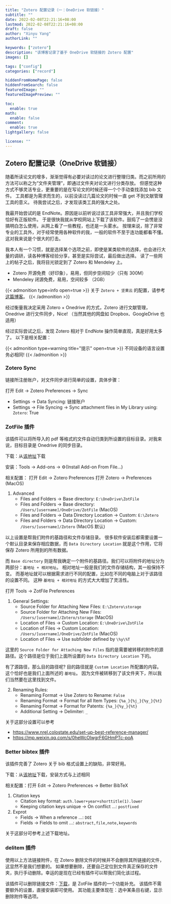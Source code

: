```yaml
---
title: "Zotero 配置记录（一：OneDrive 软链接）"
subtitle: ""
date: 2022-02-08T22:21:16+08:00
lastmod: 2022-02-08T22:21:16+08:00
draft: false
author: "Xinyu Yang"
authorLink: ""

keywords: ["zotero"]
description: "该博客记录了基于 OneDrive 软链接的 Zotero 配置"
images: []

tags: ["config"]
categories: ["record"]

hiddenFromHomePage: false
hiddenFromSearch: false
featuredImage: ""
featuredImagePreview: ""

toc:
  enable: true
math:
  enable: false
comment:
  enable: true
lightgallery: false

license: ""
---
```


<!--more-->

## Zotero 配置记录（OneDrive 软链接）

随着所读论文的增多，渐渐觉得有必要对读过的论文进行整理归类。而之前所用的方法可以称之为“文件夹管理”，即通过文件夹对论文进行分类存放。
但感觉这种方式不够灵活专业，更重要的是在写论文的时候还得一个个手动查找添加 bib 文件。
工具都是为需求而生的，以前没读过几篇论文的时候一直 get 不到文献管理工具的意义。
待我尝试之后，才发现该类工具的强大之处。

我最开始尝试的是 EndNote。原因是以前听说过该工具非常强大，并且我们学校恰好有正版软件。
于是很快我就从学校网站上下载了该软件。鼓捣了一会愣是没搞明白怎么使用，从网上看了一些教程，也还是一头雾水。
按理来说，除了非常专业的工具外，对于经常使用各种软件的我，一般的软件不至于连功能都看不懂。
这对我来说是个很大的打击。

我本人有一个习惯，就是选择某个选项之前，即使是某类软件的选择，也会进行大量的调研，读各种博客经验分享，甚至是实际尝试，最后做出选择。
读了一些网上的帖子之后，我将目光锁定到了 Zotero 和 Mendeley 上。

- Zotero 开源免费（好印象），易用，但同步空间较少（只有 300M）
- Mendeley 闭源免费，易用，空间较多 （2GB）

{{< admonition type=info open=true >}}
关于 `Zotero + 坚果云` 的配置，请参考 [这篇博客](../22-11-24_zotero-config/)。
{{< /admonition >}}

经过衡量我决定采用 Zotero + Onedrive 的方式，Zotero 进行文献管理，Onedrive 进行文件同步，Nice! （当然其他的网盘如 Dropbox、GoogleDrive 也适用）

经过实际尝试之后，发现 Zotero 相对于 EndNote 操作简单直观，真是好用太多了。
以下是相关配置：

{{< admonition type=warning title="提示" open=true >}}
不同设备的语言设置务必相同!
{{< /admonition >}}

### Zotero Sync
链接所注册账户，对文件同步进行简单的设置，具体步骤：

打开 Edit -> Zotero Preferences -> Sync
- Settings -> Data Syncing: 链接账户
- Settings -> File Syncing -> Sync attachment files in My Library using: `Zotero`: True

### ZotFile 插件
该插件可以将所导入的 pdf 等格式的文件自动归类到所设置的目标目录。对我来说，目标目录是 Onedrive 的同步目录。

下载：从[该地址](http://zotfile.com/#how-to-install--set-up-zotfile)下载

安装：Tools -> Add-ons -> ⚙(Install Add-on From File...)

相关配置：
打开 Edit -> Zotero Preferences
打开 Zotero -> Preferences (MacOS)
1. Advanced
    - Files and Folders -> Base directory: `E:\OneDrive\ZotFile`
    - Files and Folders -> Base directory: `/Users/[username]/OneDrive/ZotFile` (MacOS)
    - Files and Folders -> Data Directory Location -> Custom: `E:\Zotero`
    - Files and Folders -> Data Directory Location -> Custom: `/Users/[username]/Zotero` (MacOS 默认)


以上设置是帮我们附件的基路径和文件存储目录。
很多软件安装后都需要设置一个默认目录来保存相应数据，而 `Data Directory Location` 就是这个作用，它将保存 Zotero 所用到的所有数据。

而 `Base directory` 则是帮我确定一个附件的基路径。我们可以将附件的地址分为两部分：`基地址 + 相对地址`。
相对地址一般是我们的文件存储结构，其一般保持不变。
而基地址就可以根据需求进行不同的配置，比如在不同的电脑上对于该路径的设置不同。
这种 `基地址 + 相对地址` 的方式大大增加了灵活性。

打开 Tools -> ZotFile Preferences
1. General Settings:
    - Source Folder for Attaching New Files: `E:\Zotero\storage`
    - Source Folder for Attaching New Files: `/Users/[username]/Zotero/storage` (MacOS)
    - Location of Files -> Custom Location: `E:\OneDrive\ZotFile`
    - Location of Files -> Custom Location: `/Users/[username]/OneDrive/ZotFile` (MacOS)
    - Location of Files -> Use subfolder defined by `\%y\%T`

这里的 `Source Folder for Attaching New Files` 指的是需要被转移的附件的源路径。这个路径是位于我们上面所设置的 `Data Directory Location` 下的。

有了源路径，那么目的路径呢? 目的路径就是 `Custom Location` 所配置的内容。这个恰好也是我们上面所述的 `基地址`。
因为文件被转移到了该文件夹下，所以我们当然要在这里找到文件。

2. Renaming Rules:
    - Renaming Format -> Use Zotero to Rename: `False`
    - Renaming Format -> Format for all Item Types: `{%a_}{%j_}{%y_}{%t}`
    - Renaming Format -> Format for Patents: `{%a_}{%y_}{%t}`
    - Additional Setting -> Delimiter: `_`

关于这部分设置可以参考
- https://www.nrel.colostate.edu/set-up-best-reference-manager/
- https://mp.weixin.qq.com/s/0heWcOlwgrF6GHmPTc-poA

### Better bibtex 插件
该插件完善了 Zotero 关于 bib 格式设置上的缺陷，非常好用。

下载：从[该地址](https://retorque.re/zotero-better-bibtex/)下载，安装方式与上述相同

相关配置：打开 Edit -> Zotero Preferences -> Better BibTeX
1. Citation keys
    - Citation key format: `auth.lower+year+shorttitle(1).lower`
    - Keeping citation keys unique -> On conflict ...: `postfixed`
2. Exprot
    - Fields -> When a reference ...: `DOI`
    - Fields -> Fields to omit ...: `abstract,file,note,keywords`

关于这部分可参考上述下载地址。

### delitem 插件
使用以上方法链接附件，在 Zotero 删除文件的时候并不会删除其所链接的文件，这显然不是我们想要的。
如果想要删除，还要自己定位到文件真正保存的文件夹，执行手动删除。幸运的是现在已经有插件可以帮我们简化该过程。

该插件可以删除链接文件：[下载](https://github.com/redleafnew/delitemwithatt)，是 ZotFile 插件的一个功能补充。
该插件不需要额外的设置，直接安装即可使用。
其功能主要体现在：选中某条目右键，显示删除附件等选项。
